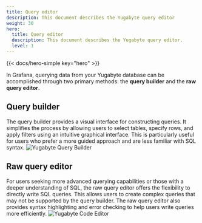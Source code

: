 ```yaml
---
title: Query editor
description: This document describes the Yugabyte query editor
weight: 30
hero:
  title: Query editor
  description: This document describes the Yugabyte query editor.
  level: 1
---
```


{{< docs/hero-simple key="hero" >}}

In Grafana, querying data from your Yugabyte database can be accomplished through two primary methods: the **query builder** and the **raw query editor**.

## Query builder

The query builder provides a visual interface for constructing queries. It simplifies the process by allowing users to select tables, specify rows, and apply filters using an intuitive graphical interface. This is particularly useful for users who prefer a more guided approach and are less familiar with SQL syntax.
![Yugabyte Query Builder](/media/docs/yugabyte/yugabyte_explore_builder.png)

## Raw query editor

For users seeking more advanced querying capabilities or those with a deeper understanding of SQL, the raw query editor offers the flexibility to directly write SQL queries. This allows users to create complex queries that may not be supported by the query builder. The raw query editor also provides syntax highlighting and error checking to help users write queries more efficiently.
![Yugabyte Code Editor](/media/docs/yugabyte/yugabyte_explore_code.png)
